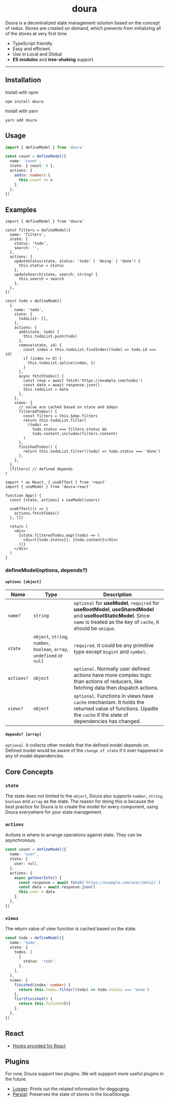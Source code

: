 <div align="center">
<h1>doura</h1>
</div>

Doura is a decentralized state management solution based on the concept of redux. Stores are created on demand, which prevents from initializing all of the stores at very first time.

- TypeScript friendly
- Easy and efficient.
- Use in Local and Global
- **ES modules** and **tree-shaking** support.

<hr />

## Installation

Install with npm:

```
npm install doura
```

Install with yarn

```
yarn add doura
```

## Usage

```ts
import { defineModel } from 'doura'

const count = defineModel({
  name: 'count',
  state: { count: 0 },
  actions: {
    add(n: number) {
      this.count += n
    },
  },
})
```

## Examples

```tsx
import { defineModel } from 'doura'

const filters = defineModel({
  name: 'filters',
  state: {
    status: 'todo',
    search: '',
  },
  actions: {
    updateStatus(state, status: 'todo' | 'doing' | 'done') {
      this.status = status
    },
    updateSearch(state, search: string) {
      this.search = search
    },
  },
})

const todo = defineModel(
  {
    name: 'todo',
    state: {
      todoList: [],
    },
    actions: {
      add(state, todo) {
        this.todoList.push(todo)
      },
      remove(state, id) {
        const index = this.todoList.findIndex((todo) => todo.id === id)
        if (index >= 0) {
          this.todoList.splice(index, 1)
        }
      },
      async fetchTodos() {
        const resp = await fetch('https://example.com/todos')
        const data = await response.json()
        this.todoList = data
      },
    },
    views: {
      // value are cached based on state and $deps
      filteredTodos() {
        const filters = this.$dep.filters
        return this.todoList.filter(
          (todo) =>
            todo.status === filters.status &&
            todo.content.includes(filters.content)
        )
      },
      finishedTodos() {
        return this.todoList.filter((todo) => todo.status === 'done')
      },
    },
  },
  [filters] // defined depends
)
```

```tsx
import * as React, { useEffect } from 'react'
import { useModel } from 'doura-react'

function App() {
  const [state, actions] = useModel(users)

  useEffect(() => {
    actions.fetchTodos()
  }, [])

  return (
    <div>
      {state.filteredTodos.map((todo) => (
        <div>[{todo.status}]: {todo.content}</div>
      ))}
    </div>
  )
}
```

### defineModel(options, depends?)

#### `options [object]`

| Name       | Type                                                                    | Description                                                                                                                                                                        |
| ---------- | ----------------------------------------------------------------------- | ---------------------------------------------------------------------------------------------------------------------------------------------------------------------------------- |
| `name?`    | `string`                                                                | `optional` for **useModel**, `required` for **useRootModel**, **useSharedModel** and **useRootStaticModel**. Since `name` is treated as the key of `cache`, it should be `unique`. |
| `state`    | `object`, `string`, `number`, `boolean`, `array`, `undefined` or `null` | `required`. It could be any primitive type except `bigint` and `symbol`.                                                                                                           |
| `actions?` | `object`                                                                | `optional`. Normally user defined actions have more complex logic than actions of reducers, like fetching data then dispatch actions.                                              |
| `views?`   | `object`                                                                | `optional`. Functions in views have `cache` mechanism. It holds the returned value of functions. Upadte the `cache` if the state of dependencies has changed.                      |

#### `depends? [array]`

`optional`. It collects other models that the defined model depends on. Defined model would be aware of the `change of state` if it ever happened in any of model dependencies.

## Core Concepts

### `state`

The state does not limited to the `object`, Doura also supports `number`, `string`, `boolean` and `array` as the state. The reason for doing this is because the best practice for Doura is to create the model for every component, using Doura everywhere for your state management.

### `actions`

Actions is where to arrange operations against state. They can be asynchronous.

```ts
const count = defineModel({
  name: 'user',
  state: {
    user: null,
  },
  actions: {
    async getUserInfo() {
      const response = await fetch(`https://example.com/user/detail`)
      const data = await response.json()
      this.user = data
    },
  },
})
```

### `views`

The return value of view function is cached based on the state.

```ts
const todo = defineModel({
  name: 'todo',
  state: {
    todos: [
      {
        status: 'todo',
      },
    ],
  },
  views: {
    finished(index: number) {
      return this.todos.filter((todo) => todo.status === 'done')
    },
    fisrtFinished() {
      return this.finished[0]
    },
  },
})
```

## React

- [Hooks provided for React](./packages/react/README.md)

## Plugins

For now, Doura support two plugins. We will suppport more useful plugins in the future.

- [Logger](./packages/plugins/log/package.json): Prints out the related information for degguging.
- [Persist](./packages/plugins/persist/package.json): Preserves the state of stores in the localStorage.
